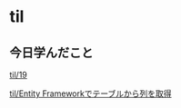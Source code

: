 # til

## 今日学んだこと

[til/19](https://github.com/tokiohamamatsu/til/blob/master/%E6%B4%BB%E5%8B%95%E8%A8%98%E9%8C%B2/2021/01/19.md)

[til/Entity Frameworkでテーブルから列を取得](https://github.com/tokiohamamatsu/til/blob/master/c%23/Entity%20Framework%E3%81%A7%E3%83%86%E3%83%BC%E3%83%96%E3%83%AB%E3%81%8B%E3%82%89%E5%88%97%E3%82%92%E5%8F%96%E5%BE%97.md)